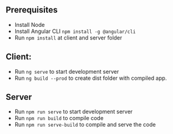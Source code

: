 ## Prerequisites
 - Install Node
 - Install Angular CLI `npm install -g @angular/cli`
 - Run `npm install` at client and server folder

## Client:
 - Run `ng serve` to start development server
 - Run `ng build --prod` to create dist folder with compiled app.

## Server
 - Run `npm run serve` to start development server
 - Run `npm run build` to compile code
 - Run `npm run serve-build` to compile and serve the code
